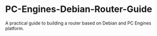 # PC-Engines-Debian-Router-Guide
A practical guide to building a router based on Debian and PC Engines platform.

